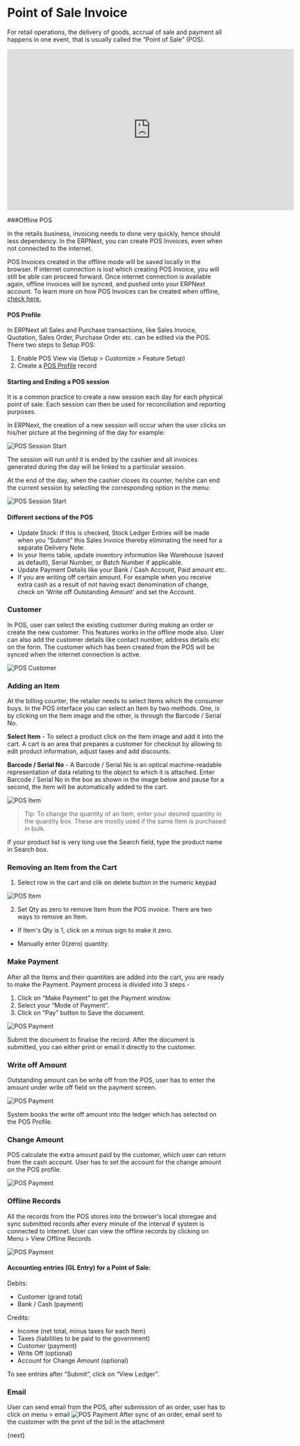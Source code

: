 # Point of Sale Invoice

For retail operations, the delivery of goods, accrual of sale and payment all happens in one event, that is usually called the “Point of Sale” (POS).

<iframe width="660" height="371" src="https://www.youtube.com/embed/4WkelWkbP_c" frameborder="0" allowfullscreen></iframe>

###Offline POS

In the retails business, invoicing needs to done very quickly, hence should less dependency. In the ERPNext, you can create POS Invoices, even when not connected to the internet.

POS Invoices created in the offline mode will be saved locally in the browser. If internet connection is lost which creating POS Invoice, you will still be able can proceed forward. Once internet connection is available again, offline invoices will be synced, and pushed onto your ERPNext account. To learn more on how POS Invoices can be created when offline, [check here.](https://frappe.io/blog/blog/erpnext-features/offline-pos-in-erpnext-7)

#### POS Profile

In ERPNext all Sales and Purchase transactions, like Sales Invoice, Quotation, Sales Order, Purchase Order etc. can be edited via the POS. There two steps to Setup POS:

1. Enable POS View via (Setup > Customize > Feature Setup)
2. Create a [POS Profile]({{docs_base_url}}/user/manual/en/setting-up/pos-setting.html) record


#### Starting and Ending a POS session

It is a common practice to create a new session each day for each physical point of sale.
Each session can then be used for reconciliation and reporting purposes.

In ERPNext, the creation of a new session will occur when the user clicks on his/her picture at the beginning of the day for example:

<img class="screenshot" alt="POS Session Start" src="{{docs_base_url}}/assets/img/accounts/pos_session_start.png">

The session will run until it is ended by the cashier and all invoices generated during the day will be linked to a particular session.

At the end of the day, when the cashier closes its counter, he/she can end the current session by selecting the corresponding option in the menu:

<img class="screenshot" alt="POS Session Start" src="{{docs_base_url}}/assets/img/accounts/pos_session_end.png">


#### Different sections of the POS

  * Update Stock: If this is checked, Stock Ledger Entries will be made when you “Submit” this Sales Invoice thereby eliminating the need for a separate Delivery Note.
  * In your Items table, update inventory information like Warehouse (saved as default), Serial Number, or Batch Number if applicable.
  * Update Payment Details like your Bank / Cash Account, Paid amount etc.
  * If you are writing off certain amount. For example when you receive extra cash as a result of not having exact denomination of change, check on ‘Write off Outstanding Amount’ and set the Account.


### Customer

In POS, user can select the existing customer during making an order or create the new customer. This features works in the offline mode also. User can also add the customer details like contact number, address details etc on the form. The customer which has been created from the POS will be synced when the internet connection is active.

<img class="screenshot" alt="POS Customer" src="{{docs_base_url}}/assets/img/accounts/pos-customer.png">

### Adding an Item

At the billing counter, the retailer needs to select Items which the consumer buys. In the POS interface you can select an Item by two methods. One, is by clicking on the Item image and the other, is through the Barcode / Serial No.

**Select Item** \- To select a product click on the Item image and add it into the cart. A cart is an area that prepares a customer for checkout by allowing to edit product information, adjust taxes and add discounts.

**Barcode / Serial No** \- A Barcode / Serial No is an optical machine-readable representation of data relating to the object to which it is attached. Enter Barcode / Serial No in the box as shown in the image below and pause for a second, the item will be automatically added to the cart.

<img class="screenshot" alt="POS Item" src="{{docs_base_url}}/assets/img/accounts/pos-item.png">

> Tip: To change the quantity of an Item, enter your desired quantity in the
quantity box. These are mostly used if the same Item is purchased in bulk.

If your product list is very long use the Search field, type the product name
in Search box.

### Removing an Item from the Cart

1. Select row in the cart and clik on delete button in the numeric keypad

<img class="screenshot" alt="POS Item" src="{{docs_base_url}}/assets/img/accounts/pos_deleted_item.gif">


2. Set Qty as zero to remove Item from the POS invoice. There are two ways to remove an Item.

  * If Item's Qty is 1, click on a minus sign to make it zero.

  * Manually enter 0(zero) quantity.

### Make Payment

After all the Items and their quantities are added into the cart, you are
ready to make the Payment. Payment process is divided into 3 steps -

  1. Click on “Make Payment” to get the Payment window.
  2. Select your “Mode of Payment”.
  3. Click on “Pay” button to Save the document.

<img class="screenshot" alt="POS Payment" src="{{docs_base_url}}/assets/img/accounts/pos-payment.png">

Submit the document to finalise the record. After the document is submitted,
you can either print or email it directly to the customer.

### Write off Amount

Outstanding amount can be write off from the POS, user has to enter the amount under write off field on the payment screen.

<img class="screenshot" alt="POS Payment" src="{{docs_base_url}}/assets/img/accounts/write-off.png">

System books the write off amount into the ledger which has selected on the POS Profile.

### Change Amount

POS calculate the extra amount paid by the customer, which user can return from the cash account. User has to set the account for the change amount on the POS profile.

<img class="screenshot" alt="POS Payment" src="{{docs_base_url}}/assets/img/accounts/change-amount.png">

### Offline Records
All the records from the POS stores into the browser's local storegae and sync submitted records after every minute of the interval if system is connected to internet. User can view the offline records by clicking on Menu > View Offline Records

<img class="screenshot" alt="POS Payment" src="{{docs_base_url}}/assets/img/accounts/offline-records.png">

#### Accounting entries (GL Entry) for a Point of Sale:

Debits:

  * Customer (grand total)
  * Bank / Cash (payment)

Credits:

  * Income (net total, minus taxes for each Item)
  * Taxes (liabilities to be paid to the government)
  * Customer (payment)
  * Write Off (optional)
  * Account for Change Amount (optional)

To see entries after “Submit”, click on “View Ledger”.

### Email
User can send email from the POS, after submission of an order, user has to click on menu > email
<img class="screenshot" alt="POS Payment" src="{{docs_base_url}}/assets/img/accounts/pos-email.png">
After sync of an order, email sent to the customer with the print of the bill in the attachment

{next}
